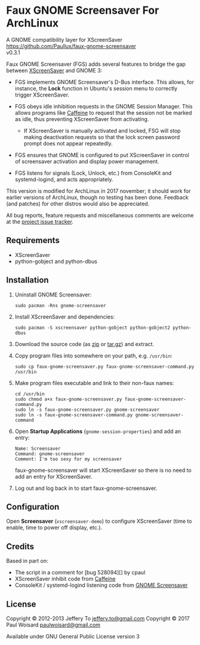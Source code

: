 # Faux GNOME Screensaver For ArchLinux #

A GNOME compatibility layer for XScreenSaver  
<https://github.com/Paullux/faux-gnome-screensaver>  
v0.3.1

Faux GNOME Screensaver (FGS) adds several features to bridge the gap
between [XScreenSaver][] and GNOME 3:

*   FGS implements GNOME Screensaver's D-Bus interface. This allows, for
    instance, the **Lock** function in Ubuntu's session menu to
    correctly trigger XScreenSaver.

*   FGS obeys idle inhibition requests in the GNOME Session Manager.
    This allows programs like [Caffeine][] to request that the session
    not be marked as idle, thus preventing XScreenSaver from activating.

    *   If XScreenSaver is manually activated and locked, FSG will stop
        making deactivation requests so that the lock screen password
        prompt does not appear repeatedly.

*   FGS ensures that GNOME is configured to put XScreenSaver in control
    of screensaver activation and display power management.

*   FGS listens for signals (Lock, Unlock, etc.) from ConsoleKit and
    systemd-logind, and acts appropriately.

This version is modified for ArchLinux in 2017 november; it should work for
earlier versions of ArchLinux, though no testing has been done. Feedback (and
patches) for other distros would also be appreciated.

All bug reports, feature requests and miscellaneous comments are welcome
at the [project issue tracker][].

## Requirements ##

*   XScreenSaver
*   python-gobject and python-dbus

## Installation ##

1.  Uninstall GNOME Screensaver:

        sudo pacman -Rns gnome-screensaver

2.  Install XScreenSaver and dependencies:

        sudo pacman -S xscreensaver python-gobject python-gobject2 python-dbus

3.  Download the source code (as [zip][] or [tar.gz][]) and extract.

4.  Copy program files into somewhere on your path, e.g.
    `/usr/bin`:

        sudo cp faux-gnome-screensaver.py faux-gnome-screensaver-command.py /usr/bin

5.  Make program files executable and link to their non-faux names:

        cd /usr/bin
        sudo chmod a+x faux-gnome-screensaver.py faux-gnome-screensaver-command.py
        sudo ln -s faux-gnome-screensaver.py gnome-screensaver
        sudo ln -s faux-gnome-screensaver-command.py gnome-screensaver-command

6.  Open **Startup Applications** (`gnome-session-properties`) and add
    an entry:

        Name: Screensaver
        Command: gnome-screensaver
        Comment: I'm too sexy for my screensaver

    faux-gnome-screensaver will start XScreenSaver so there is no need
    to add an entry for XScreenSaver.

7.  Log out and log back in to start faux-gnome-screensaver.

## Configuration ##

Open **Screensaver** (`xscreensaver-demo`) to configure XScreenSaver
(time to enable, time to power off display, etc.).

## Credits ##

Based in part on:

*   The script in a comment for [bug 528094][] by cpaul
*   XScreenSaver inhibit code from [Caffeine][]
*   ConsoleKit / systemd-logind listening code from
    [GNOME Screensaver][]

## License ##

Copyright &copy; 2012-2013 Jeffery To <jeffery.to@gmail.com>
Copyright &copy; 2017 Paul Woisard <paulwoisard@gmail.com>

Available under GNU General Public License version 3


[project issue tracker]: https://github.com/Paullux/faux-gnome-screensaver/issues
[zip]: https://github.com/Paullux/faux-gnome-screensaver/archive/master.zip
[tar.gz]: https://github.com/Paullux/faux-gnome-screensaver/archive/master.tar.gz
[XScreenSaver]: http://www.jwz.org/xscreensaver/
[Caffeine]: https://extensions.gnome.org/extension/517/caffeine/
[GNOME Screensaver]: https://git.gnome.org/browse/gnome-screensaver/
